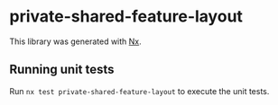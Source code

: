 # private-shared-feature-layout

This library was generated with [Nx](https://nx.dev).

## Running unit tests

Run `nx test private-shared-feature-layout` to execute the unit tests.
